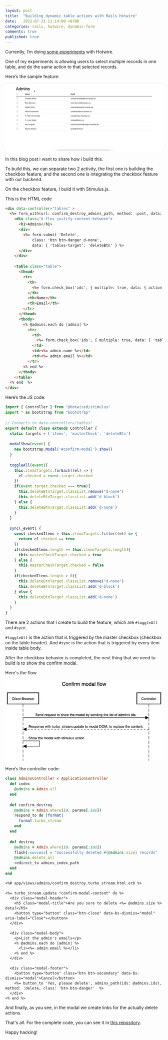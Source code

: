 ```yaml
---
layout: post
title:  "Building dynamic table actions with Rails Hotwire"
date:   2022-07-31 11:14:00 +0700
categories: rails, hotwire, dynamic-form
comments: true
published: true
---
```


Currently, I’m doing [some experiments](https://github.com/philiplambok/experiments) with Hotwire. 

One of my experiments is allowing users to select multiple records in one table, and do the same action to that selected records. 

Here’s the sample feature:

![overview](/assets/table-dynamic.gif)

In this blog post i want to share how i build this.

To build this, we can separate two 2 activity, the first one is building the checkbox feature, and the second one is integrating the checkbox feature with our backend. 

On the checkbox feature, I build it with Stimulus.js. 

This is the HTML code

```html
<div data-controller="tables" >
  <%= form_with(url: confirm_destroy_admins_path, method: :post, data: { action: 'turbo:submit-end->tables#modalShow' }) do |form| %>
    <div class="d-flex justify-content-between">
      <h1>Admins</h1>
      <div>
        <%= form.submit 'Delete', 
            class: 'btn btn-danger d-none', 
            data: { 'tables-target': 'deleteBtn' } %>
      </div>
    </div>

    <table class="table">
      <thead>
        <tr>
          <th>
            <%= form.check_box('ids', { multiple: true, data: { action: 'change->tables#toggleAll', 'tables-target': 'masterCheck' } }, 'all', nil) %>
          </th>
          <th>Name</th>
          <th>Email</th>
        </tr>
      </thead>
      <tbody>
        <% @admins.each do |admin| %>
          <tr>
            <td>
              <%= form.check_box('ids', { multiple: true, data: { 'tables-target': 'items', action: 'change->tables#sync' } }, admin.id, nil) %>
            </td>
            <td><%= admin.name %></td>
            <td><%= admin.email %></td>
          </tr>
        <% end %>
      </tbody>
    </table>
  <% end  %>
</div>
```

Here’s the JS code:

```js
import { Controller } from "@hotwired/stimulus"
import * as bootstrap from "bootstrap"

// Connects to data-controller="tables"
export default class extends Controller {
  static targets = ['items', 'masterCheck', 'deleteBtn']

  modalShow(event) {
    new bootstrap.Modal('#confirm-modal').show()
  }

  toggleAll(event){
    this.itemsTargets.forEach((el) => {
      el.checked = event.target.checked
    })
    if(event.target.checked === true){
      this.deleteBtnTarget.classList.remove("d-none")
      this.deleteBtnTarget.classList.add('d-block')
    } else {
      this.deleteBtnTarget.classList.add('d-none')
    }
  }

  sync(_event) {
    const checkedItems = this.itemsTargets.filter((el) => {
      return el.checked == true
    })
    if(checkedItems.length == this.itemsTargets.length){
      this.masterCheckTarget.checked = true
    } else {
      this.masterCheckTarget.checked = false
    }
    if(checkedItems.length > 0){
      this.deleteBtnTarget.classList.remove("d-none")
      this.deleteBtnTarget.classList.add('d-block')
    } else {
      this.deleteBtnTarget.classList.add('d-none')
    }
  }
}
```

There are 2 actions that I create to build the feature, which are `#toggleAll` and `#sycn`. 

`#toggleAll` is the action that is triggered by the master checkbox (checkbox on the table header). And `#sync` is the action that is triggered by every item inside table body. 

After the checkbox behavior is completed, the next thing that we need to build is to show the confirm modal. 

Here's the flow

![confirm modal flow.png](/assets/confirm-modal-flow.png)

Here’s the controller code:

```ruby
class AdminsController < ApplicationController
  def index
    @admins = Admin.all
  end

  def confirm_destroy
    @admins = Admin.where(id: params[:ids])
    respond_to do |format|
      format.turbo_stream
    end
  end

  def destroy
    @admins = Admin.where(id: params[:ids])
    flash[:success] = "Successfully deleted #{@admins.size} records"
    @admins.delete_all
    redirect_to admins_index_path
  end
end
```

```erb
<%# app/views/admins/confirm_destroy.turbo_stream.html.erb %>

<%= turbo_stream.update "confirm-modal-content" do %>
  <div class="modal-header">
    <h5 class="modal-title">Are you sure to delete <%= @admins.size %> data?</h5>
    <button type="button" class="btn-close" data-bs-dismiss="modal" aria-label="Close"></button>
  </div>

  <div class="modal-body">
    <p>List the admin's emails</p>
    <% @admins.each do |admin| %>
      <li><%= admin.email %></li>
    <% end %>
  </div>

  <div class="modal-footer">
    <button type="button" class="btn btn-secondary" data-bs-dismiss="modal">Cancel</button>
    <%= button_to 'Yes, please delete', admins_path(ids: @admins.ids), method: :delete, class: 'btn btn-danger'  %>
  </div>
<% end %>
```

And finally, as you see, in the modal we create links for the actually delete actions.

That's all. For the complete code, you can see it in [this repository](https://github.com/philiplambok/experiments). 

Happy hacking!
